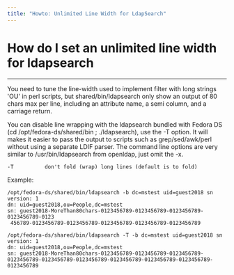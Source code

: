 ```yaml
---
title: "Howto: Unlimited Line Width for LdapSearch"
---
```


# How do I set an unlimited line width for ldapsearch
---------------------------------------------------

You need to tune the line-width used to implement filter with long strings 'OU' in perl scripts, but shared/bin/ldapsearch only show an output of 80 chars max per line, including an attribute name, a semi column, and a carriage return.

You can disable line wrapping with the ldapsearch bundled with Fedora DS (cd /opt/fedora-ds/shared/bin ; ./ldapsearch), use the -T option. It will makes it easier to pass the output to scripts such as grep/sed/awk/perl without using a separate LDIF parser. The command line options are very similar to /usr/bin/ldapsearch from openldap, just omit the -x.

    -T          don't fold (wrap) long lines (default is to fold)    

Example:

    /opt/fedora-ds/shared/bin/ldapsearch -b dc=mstest uid=guest2018 sn    
    version: 1    
    dn: uid=guest2018,ou=People,dc=mstest    
    sn: guest2018-MoreThan80chars-0123456789-0123456789-0123456789-0123456789-0123    
     456789-0123456789-0123456789-0123456789-0123456789-0123456789    

    /opt/fedora-ds/shared/bin/ldapsearch -T -b dc=mstest uid=guest2018 sn    
    version: 1    
    dn: uid=guest2018,ou=People,dc=mstest    
    sn: guest2018-MoreThan80chars-0123456789-0123456789-0123456789-0123456789-0123456789-0123456789-0123456789-0123456789-0123456789-0123456789    
